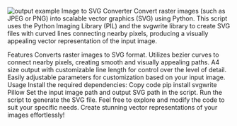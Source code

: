 ![output example](https://github.com/Bhomik04/image-to-svg/assets/110253138/c91a36bf-9780-4ab0-a1c9-14a30854f0d9)
Image to SVG Converter
Convert raster images (such as JPEG or PNG) into scalable vector graphics (SVG) using Python. This script uses the Python Imaging Library (PIL) and the svgwrite library to create SVG files with curved lines connecting nearby pixels, producing a visually appealing vector representation of the input image.

Features
Converts raster images to SVG format.
Utilizes bezier curves to connect nearby pixels, creating smooth and visually appealing paths.
A4 size output with customizable line length for control over the level of detail.
Easily adjustable parameters for customization based on your input image.
Usage
Install the required dependencies:
Copy code
pip install svgwrite Pillow
Set the input image path and output SVG path in the script.
Run the script to generate the SVG file.
Feel free to explore and modify the code to suit your specific needs. Create stunning vector representations of your images effortlessly!



